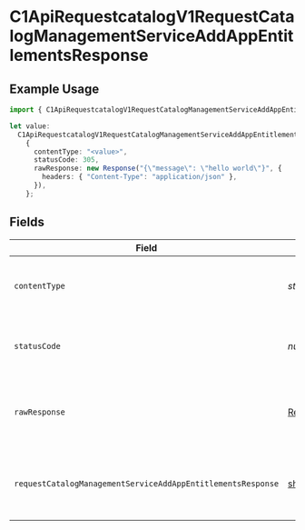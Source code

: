 # C1ApiRequestcatalogV1RequestCatalogManagementServiceAddAppEntitlementsResponse

## Example Usage

```typescript
import { C1ApiRequestcatalogV1RequestCatalogManagementServiceAddAppEntitlementsResponse } from "conductorone-sdk-typescript/sdk/models/operations";

let value:
  C1ApiRequestcatalogV1RequestCatalogManagementServiceAddAppEntitlementsResponse =
    {
      contentType: "<value>",
      statusCode: 305,
      rawResponse: new Response("{\"message\": \"hello world\"}", {
        headers: { "Content-Type": "application/json" },
      }),
    };
```

## Fields

| Field                                                                                                                                                       | Type                                                                                                                                                        | Required                                                                                                                                                    | Description                                                                                                                                                 |
| ----------------------------------------------------------------------------------------------------------------------------------------------------------- | ----------------------------------------------------------------------------------------------------------------------------------------------------------- | ----------------------------------------------------------------------------------------------------------------------------------------------------------- | ----------------------------------------------------------------------------------------------------------------------------------------------------------- |
| `contentType`                                                                                                                                               | *string*                                                                                                                                                    | :heavy_check_mark:                                                                                                                                          | HTTP response content type for this operation                                                                                                               |
| `statusCode`                                                                                                                                                | *number*                                                                                                                                                    | :heavy_check_mark:                                                                                                                                          | HTTP response status code for this operation                                                                                                                |
| `rawResponse`                                                                                                                                               | [Response](https://developer.mozilla.org/en-US/docs/Web/API/Response)                                                                                       | :heavy_check_mark:                                                                                                                                          | Raw HTTP response; suitable for custom response parsing                                                                                                     |
| `requestCatalogManagementServiceAddAppEntitlementsResponse`                                                                                                 | [shared.RequestCatalogManagementServiceAddAppEntitlementsResponse](../../../sdk/models/shared/requestcatalogmanagementserviceaddappentitlementsresponse.md) | :heavy_minus_sign:                                                                                                                                          | Empty response with a status code indicating success.                                                                                                       |